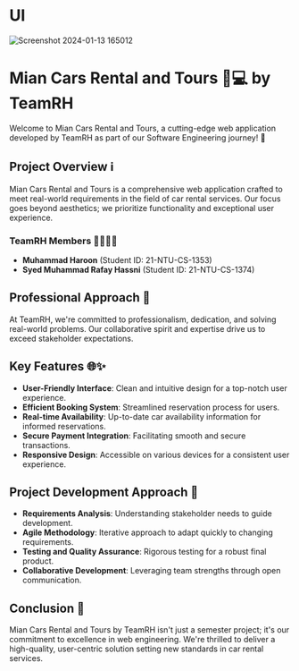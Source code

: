 # UI
![Screenshot 2024-01-13 165012](https://github.com/codexharoon/MCRT/assets/104395720/9b31bd20-c0c3-4024-8f05-fd4904681cbd)

# Mian Cars Rental and Tours 🚗💻 by TeamRH

Welcome to Mian Cars Rental and Tours, a cutting-edge web application developed by TeamRH as part of our Software Engineering journey! 🌟

## Project Overview ℹ️

Mian Cars Rental and Tours is a comprehensive web application crafted to meet real-world requirements in the field of car rental services. Our focus goes beyond aesthetics; we prioritize functionality and exceptional user experience.

### TeamRH Members 👨‍💻👩‍💻

- **Muhammad Haroon** (Student ID: 21-NTU-CS-1353)
- **Syed Muhammad Rafay Hassni** (Student ID: 21-NTU-CS-1374)

## Professional Approach 🤝

At TeamRH, we're committed to professionalism, dedication, and solving real-world problems. Our collaborative spirit and expertise drive us to exceed stakeholder expectations.

## Key Features 🌐✨

- **User-Friendly Interface**: Clean and intuitive design for a top-notch user experience.
- **Efficient Booking System**: Streamlined reservation process for users.
- **Real-time Availability**: Up-to-date car availability information for informed reservations.
- **Secure Payment Integration**: Facilitating smooth and secure transactions.
- **Responsive Design**: Accessible on various devices for a consistent user experience.

## Project Development Approach 🚀

- **Requirements Analysis**: Understanding stakeholder needs to guide development.
- **Agile Methodology**: Iterative approach to adapt quickly to changing requirements.
- **Testing and Quality Assurance**: Rigorous testing for a robust final product.
- **Collaborative Development**: Leveraging team strengths through open communication.

## Conclusion 🎉

Mian Cars Rental and Tours by TeamRH isn't just a semester project; it's our commitment to excellence in web engineering. We're thrilled to deliver a high-quality, user-centric solution setting new standards in car rental services.

